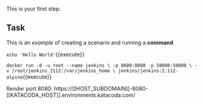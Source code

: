 This is your first step.

## Task

This is an _example_ of creating a scenario and running a **command**

`echo 'Hello World'`{{execute}}

`docker run -d -u root --name jenkins \
    -p 8080:8080 -p 50000:50000 \
    -v /root/jenkins_2112:/var/jenkins_home \
    jenkins/jenkins:2.112-alpine`{{execute}}

Render port 8080: https://[[HOST_SUBDOMAIN]]-8080-[[KATACODA_HOST]].environments.katacoda.com/

